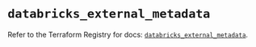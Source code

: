 # `databricks_external_metadata`

Refer to the Terraform Registry for docs: [`databricks_external_metadata`](https://registry.terraform.io/providers/databricks/databricks/1.86.0/docs/resources/external_metadata).
